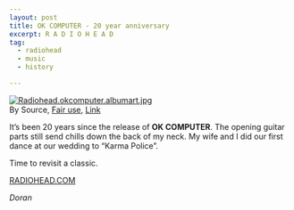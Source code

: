 ```yaml
---
layout: post
title: OK COMPUTER - 20 year anniversary
excerpt: R A D I O H E A D
tag:
  - radiohead
  - music
  - history

---
```


<p><a href="https://en.wikipedia.org/wiki/File:Radiohead.okcomputer.albumart.jpg#/media/File:Radiohead.okcomputer.albumart.jpg"><img src="https://upload.wikimedia.org/wikipedia/en/a/a1/Radiohead.okcomputer.albumart.jpg" alt="Radiohead.okcomputer.albumart.jpg"></a><br>By Source, <a href="//en.wikipedia.org/wiki/File:Radiohead.okcomputer.albumart.jpg" title="Fair use of copyrighted material in the context of OK Computer">Fair use</a>, <a href="https://en.wikipedia.org/w/index.php?curid=797825">Link</a></p>

It’s been 20 years since the release of **OK COMPUTER**. The opening guitar parts still send chills down the back of my neck. My wife and I did our first dance at our wedding to “Karma Police”.

Time to revisit a classic.

[RADIOHEAD.COM][2755f26c]

  [2755f26c]: http://www.radiohead.com/deadairspace "DEAD AIR SPACE"

*Doran*
